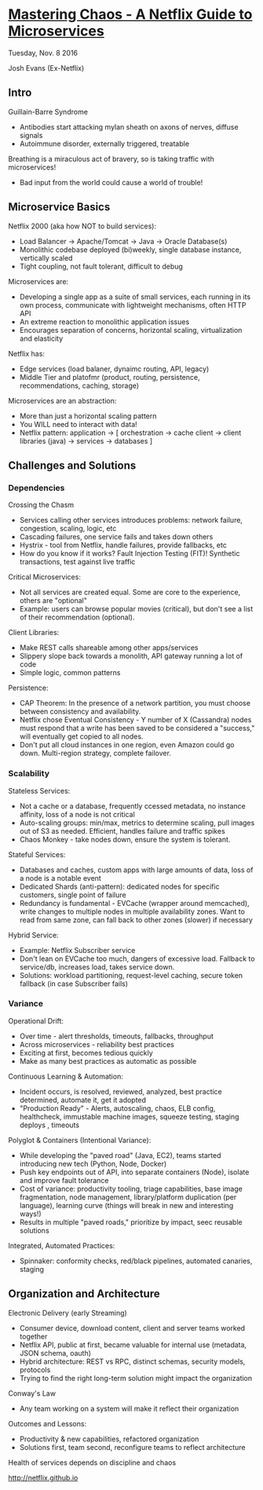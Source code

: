 # [Mastering Chaos - A Netflix Guide to Microservices](https://qconsf.com/sf2016/presentation/mastering-chaos-netflix-guide-microservices)

Tuesday, Nov. 8 2016

Josh Evans (Ex-Netflix)

## Intro

Guillain-Barre Syndrome
* Antibodies start attacking mylan sheath on axons of nerves, diffuse signals
* Autoimmune disorder, externally triggered, treatable

Breathing is a miraculous act of bravery, so is taking traffic with microservices!
* Bad input from the world could cause a world of trouble!

## Microservice Basics

Netflix 2000 (aka how NOT to build services):
* Load Balancer -> Apache/Tomcat -> Java -> Oracle Database(s)
* Monolithic codebase deployed (bi)weekly, single database instance, vertically scaled
* Tight coupling, not fault tolerant, difficult to debug

Microservices are:
* Developing a single app as a suite of small services, each running in its own process, communicate with lightweight mechanisms, often HTTP API
* An extreme reaction to monolithic application issues
* Encourages separation of concerns, horizontal scaling, virtualization and elasticity

Netflix has:
* Edge services (load balaner, dynaimc routing, API, legacy)
* Middle Tier and platofmr (product, routing, persistence, recommendations, caching, storage)

Microservices are an abstraction:
* More than just a horizontal scaling pattern
* You WILL need to interact with data!
* Netflix pattern: application -> [ orchestration -> cache client -> client libraries (java) -> services -> databases ]

## Challenges and Solutions

### Dependencies

Crossing the Chasm
* Services calling other services introduces problems: network failure, congestion, scaling, logic, etc
* Cascading failures, one service fails and takes down others
* Hystrix - tool from Netflix, handle failures, provide fallbacks, etc
* How do you know if it works? Fault Injection Testing (FIT)! Synthetic transactions, test against live traffic

Critical Microservices:
* Not all services are created equal. Some are core to the experience, others are "optional"
* Example: users can browse popular movies (critical), but don't see a list of their recommendation (optional).

Client Libraries:
* Make REST calls shareable among other apps/services
* Slippery slope back towards a monolith, API gateway running a lot of code
* Simple logic, common patterns

Persistence:
* CAP Theorem: In the presence of a network partition, you must choose between consistency and availability.
* Netflix chose Eventual Consistency - Y number of X (Cassandra) nodes must respond that a write has been saved to be considered a "success," will eventually get copied to all nodes.
* Don't put all cloud instances in one region, even Amazon could go down. Multi-region strategy, complete failover.

### Scalability

Stateless Services:
* Not a cache or a database, frequently ccessed metadata, no instance affinity, loss of a node is not critical
* Auto-scaling groups: min/max, metrics to determine scaling, pull images out of S3 as needed. Efficient, handles failure and traffic spikes
* Chaos Monkey - take nodes down, ensure the system is tolerant.

Stateful Services:
* Databases and caches, custom apps with large amounts of data, loss of a node is a notable event
* Dedicated Shards (anti-pattern): dedicated nodes for specific customers, single point of failure
* Redundancy is fundamental - EVCache (wrapper around memcached), write changes to multiple nodes in multiple availability zones. Want to read from same zone, can fall back to other zones (slower) if necessary

Hybrid Service:
* Example: Netflix Subscriber service
* Don't lean on EVCache too much, dangers of excessive load. Fallback to service/db, increases load, takes service down.
* Solutions: workload partitioning, request-level caching, secure token fallback (in case Subscriber fails)

### Variance

Operational Drift:
* Over time - alert thresholds, timeouts, fallbacks, throughput
* Across microservices - reliability best practices
* Exciting at first, becomes tedious quickly
* Make as many best practices as automatic as possible

Continuous Learning & Automation:
* Incident occurs, is resolved, reviewed, analyzed, best practice determined, automate it, get it adopted
* "Production Ready" - Alerts, autoscaling, chaos, ELB config, healthcheck, immustable machine images, squeeze testing, staging deploys , timeouts

Polyglot & Containers (Intentional Variance):
* While developing the "paved road" (Java, EC2), teams started introducing new tech (Python, Node, Docker)
* Push key endpoints out of API, into separate containers (Node), isolate and improve fault tolerance
* Cost of variance: productivity tooling, triage capabilities, base image fragmentation, node management, library/platform duplication (per language), learning curve (things will break in new and interesting ways!)
* Results in multiple "paved roads," prioritize by impact, seec reusable solutions

Integrated, Automated Practices:
* Spinnaker: conformity checks, red/black pipelines, automated canaries, staging

## Organization and Architecture

Electronic Delivery (early Streaming)
* Consumer device, download content, client and server teams worked together
* Netflix API, public at first, became valuable for internal use (metadata, JSON schema, oauth)
* Hybrid architecture: REST vs RPC, distinct schemas, security models, protocols
* Trying to find the right long-term solution might impact the organization

Conway's Law
* Any team working on a system will make it reflect their organization

Outcomes and Lessons:
* Productivity & new capabilities, refactored organization
* Solutions first, team second, reconfigure teams to reflect architecture

Health of services depends on discipline and chaos

http://netflix.github.io
